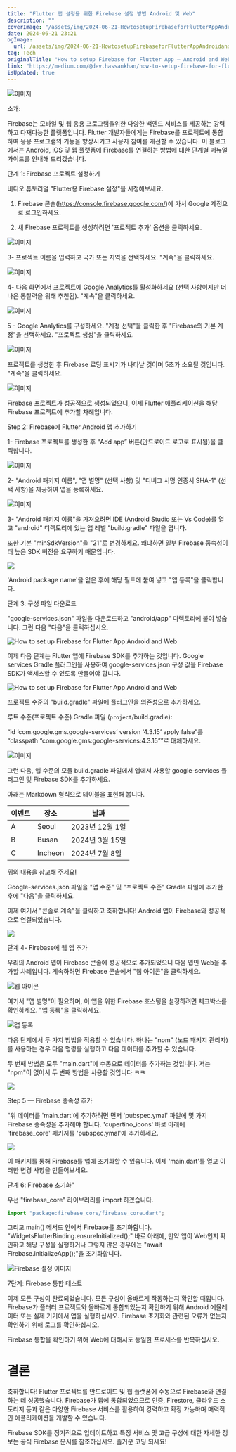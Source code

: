 ```yaml
---
title: "Flutter 앱 설정을 위한 Firebase 설정 방법 Android 및 Web"
description: ""
coverImage: "/assets/img/2024-06-21-HowtosetupFirebaseforFlutterAppAndroidandWeb_0.png"
date: 2024-06-21 23:21
ogImage: 
  url: /assets/img/2024-06-21-HowtosetupFirebaseforFlutterAppAndroidandWeb_0.png
tag: Tech
originalTitle: "How to setup Firebase for Flutter App — Android and Web."
link: "https://medium.com/@dev.hassankhan/how-to-setup-firebase-for-flutter-app-android-and-web-afa7abf488d2"
isUpdated: true
---
```





![이미지](/assets/img/2024-06-21-HowtosetupFirebaseforFlutterAppAndroidandWeb_0.png)

소개:

Firebase는 모바일 및 웹 응용 프로그램을위한 다양한 백엔드 서비스를 제공하는 강력하고 다재다능한 플랫폼입니다. Flutter 개발자들에게는 Firebase를 프로젝트에 통합하여 응용 프로그램의 기능을 향상시키고 사용자 참여를 개선할 수 있습니다. 이 블로그에서는 Android, iOS 및 웹 플랫폼에 Firebase를 연결하는 방법에 대한 단계별 매뉴얼 가이드를 안내해 드리겠습니다.

단계 1: Firebase 프로젝트 설정하기

<div class="content-ad"></div>

비디오 튜토리얼 "Flutter용 Firebase 설정"을 시청해보세요.

1. Firebase 콘솔(https://console.firebase.google.com/)에 가서 Google 계정으로 로그인하세요.

2. 새 Firebase 프로젝트를 생성하려면 '프로젝트 추가' 옵션을 클릭하세요.

![이미지](/assets/img/2024-06-21-HowtosetupFirebaseforFlutterAppAndroidandWeb_1.png)

<div class="content-ad"></div>

3- 프로젝트 이름을 입력하고 국가 또는 지역을 선택하세요. "계속"을 클릭하세요.

![이미지](/assets/img/2024-06-21-HowtosetupFirebaseforFlutterAppAndroidandWeb_2.png)

4- 다음 화면에서 프로젝트에 Google Analytics를 활성화하세요 (선택 사항이지만 더 나은 통찰력을 위해 추천됨). "계속"을 클릭하세요.

![이미지](/assets/img/2024-06-21-HowtosetupFirebaseforFlutterAppAndroidandWeb_3.png)

<div class="content-ad"></div>

5 - Google Analytics를 구성하세요. "계정 선택"을 클릭한 후 "Firebase의 기본 계정"을 선택하세요. "프로젝트 생성"을 클릭하세요.

![이미지](/assets/img/2024-06-21-HowtosetupFirebaseforFlutterAppAndroidandWeb_4.png)

프로젝트를 생성한 후 Firebase 로딩 표시기가 나타날 것이며 5초가 소요될 것입니다. "계속"을 클릭하세요.

![이미지](/assets/img/2024-06-21-HowtosetupFirebaseforFlutterAppAndroidandWeb_5.png)

<div class="content-ad"></div>

Firebase 프로젝트가 성공적으로 생성되었으니, 이제 Flutter 애플리케이션을 해당 Firebase 프로젝트에 추가할 차례입니다.

Step 2: Firebase에 Flutter Android 앱 추가하기

1- Firebase 프로젝트를 생성한 후 “Add app” 버튼(안드로이드 로고로 표시됨)을 클릭합니다.

![이미지](/assets/img/2024-06-21-HowtosetupFirebaseforFlutterAppAndroidandWeb_6.png)

<div class="content-ad"></div>

2- "Android 패키지 이름", "앱 별명" (선택 사항) 및 "디버그 서명 인증서 SHA-1" (선택 사항)을 제공하여 앱을 등록하세요.

![이미지](/assets/img/2024-06-21-HowtosetupFirebaseforFlutterAppAndroidandWeb_7.png)

3- "Android 패키지 이름"을 가져오려면 IDE (Android Studio 또는 Vs Code)를 열고 "android" 디렉토리에 있는 앱 레벨 "build.gradle" 파일을 엽니다.

또한 기본 "minSdkVersion"을 "21"로 변경하세요. 왜냐하면 일부 Firebase 종속성이 더 높은 SDK 버전을 요구하기 때문입니다.

<div class="content-ad"></div>

<img src="/assets/img/2024-06-21-HowtosetupFirebaseforFlutterAppAndroidandWeb_8.png" />

'Android package name'을 얻은 후에 해당 필드에 붙여 넣고 "앱 등록"을 클릭합니다.

단계 3: 구성 파일 다운로드

"google-services.json" 파일을 다운로드하고 "android/app" 디렉토리에 붙여 넣습니다. 그런 다음 "다음"을 클릭하십시요.

<div class="content-ad"></div>

![How to set up Firebase for Flutter App Android and Web](/assets/img/2024-06-21-HowtosetupFirebaseforFlutterAppAndroidandWeb_9.png)

이제 다음 단계는 Flutter 앱에 Firebase SDK를 추가하는 것입니다. Google services Gradle 플러그인을 사용하여 google-services.json 구성 값을 Firebase SDK가 액세스할 수 있도록 만들어야 합니다.

![How to set up Firebase for Flutter App Android and Web](/assets/img/2024-06-21-HowtosetupFirebaseforFlutterAppAndroidandWeb_10.png)

프로젝트 수준의 "build.gradle" 파일에 플러그인을 의존성으로 추가하세요.

<div class="content-ad"></div>

루트 수준(프로젝트 수준) Gradle 파일 (`project`/build.gradle):

“id ‘com.google.gms.google-services’ version ‘4.3.15’ apply false”를 “classpath “com.google.gms:google-services:4.3.15””로 대체하세요.

![이미지](/assets/img/2024-06-21-HowtosetupFirebaseforFlutterAppAndroidandWeb_11.png)

그런 다음, 앱 수준의 모듈 build.gradle 파일에서 앱에서 사용할 google-services 플러그인 및 Firebase SDK를 추가하세요.

<div class="content-ad"></div>

아래는 Markdown 형식으로 테이블을 표현해 봅니다.

| 이벤트 | 장소    | 날짜            |
| ------ | ------- | --------------- |
| A      | Seoul   | 2023년 12월 1일 |
| B      | Busan   | 2024년 3월 15일 |
| C      | Incheon | 2024년 7월 8일  |

위의 내용을 참고해 주세요!

<div class="content-ad"></div>

Google-services.json 파일을 "앱 수준" 및 "프로젝트 수준" Gradle 파일에 추가한 후에 "다음"을 클릭하세요.

이제 여기서 "콘솔로 계속"을 클릭하고 축하합니다! Android 앱이 Firebase와 성공적으로 연결되었습니다.

<img src="/assets/img/2024-06-21-HowtosetupFirebaseforFlutterAppAndroidandWeb_14.png" />

단계 4- Firebase에 웹 앱 추가

<div class="content-ad"></div>

우리의 Android 앱이 Firebase 콘솔에 성공적으로 추가되었으니 다음 앱인 Web을 추가할 차례입니다. 계속하려면 Firebase 콘솔에서 "웹 아이콘"을 클릭하세요.

![웹 아이콘](/assets/img/2024-06-21-HowtosetupFirebaseforFlutterAppAndroidandWeb_15.png)

여기서 "앱 별명"이 필요하며, 이 앱을 위한 Firebase 호스팅을 설정하려면 체크박스를 확인하세요. "앱 등록"을 클릭하세요.

![앱 등록](/assets/img/2024-06-21-HowtosetupFirebaseforFlutterAppAndroidandWeb_16.png)

<div class="content-ad"></div>

다음 단계에서 두 가지 방법을 적용할 수 있습니다. 하나는 "npm" (노드 패키지 관리자)를 사용하는 경우 다음 명령을 실행하고 다음 데이터를 추가할 수 있습니다.

두 번째 방법은 모두 "main.dart"에 수동으로 데이터를 추가하는 것입니다. 저는 "npm"이 없어서 두 번째 방법을 사용할 것입니다 ㅋㅋ

<img src="/assets/img/2024-06-21-HowtosetupFirebaseforFlutterAppAndroidandWeb_17.png" />

Step 5 — Firebase 종속성 추가

<div class="content-ad"></div>

"위 데이터를 'main.dart'에 추가하려면 먼저 'pubspec.ymal' 파일에 몇 가지 Firebase 종속성을 추가해야 합니다. 'cupertino_icons' 바로 아래에 'firebase_core' 패키지를 'pubspec.ymal'에 추가하세요.

<img src="/assets/img/2024-06-21-HowtosetupFirebaseforFlutterAppAndroidandWeb_18.png" />

이 패키지를 통해 Firebase를 앱에 초기화할 수 있습니다. 이제 'main.dart'를 열고 이러한 변경 사항을 만들어보세요.

단계 6: Firebase 초기화"

<div class="content-ad"></div>

우선 "firebase_core" 라이브러리를 import 하겠습니다.

```js
import "package:firebase_core/firebase_core.dart";
```

그리고 main() 메서드 안에서 Firebase를 초기화합니다. "WidgetsFlutterBinding.ensureInitialized();" 바로 아래에, 만약 앱이 Web인지 확인하고 해당 구성을 실행하거나 그렇지 않은 경우에는 "await Firebase.initializeApp();"을 초기화합니다.

![Firebase 설정 이미지](/assets/img/2024-06-21-HowtosetupFirebaseforFlutterAppAndroidandWeb_19.png)

<div class="content-ad"></div>

7단계: Firebase 통합 테스트

이제 모든 구성이 완료되었습니다. 모든 구성이 올바르게 작동하는지 확인할 때입니다. Firebase가 플러터 프로젝트와 올바르게 통합되었는지 확인하기 위해 Android 에뮬레이터 또는 실제 기기에서 앱을 실행하십시오. Firebase 초기화와 관련된 오류가 없는지 확인하기 위해 로그를 확인하십시오.

Firebase 통합을 확인하기 위해 Web에 대해서도 동일한 프로세스를 반복하십시오.

# 결론

<div class="content-ad"></div>

축하합니다! Flutter 프로젝트를 안드로이드 및 웹 플랫폼에 수동으로 Firebase와 연결하는 데 성공했습니다. Firebase가 앱에 통합되었으므로 인증, Firestore, 클라우드 스토리지 등과 같은 다양한 Firebase 서비스를 활용하여 강력하고 확장 가능하며 매력적인 애플리케이션을 개발할 수 있습니다.

Firebase SDK를 정기적으로 업데이트하고 특정 서비스 및 고급 구성에 대한 자세한 정보는 공식 Firebase 문서를 참조하십시오. 즐거운 코딩 되세요!
